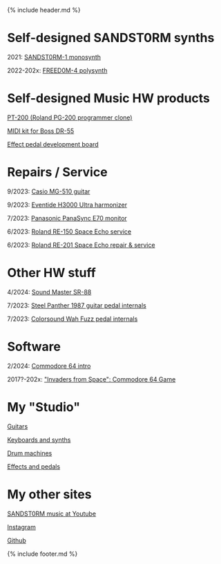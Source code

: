 {% include header.md  %}


# Self-designed SANDST0RM synths

2021: [SANDST0RM-1 monosynth](sandst0rm-1/main.md)

2022-202x: [FREED0M-4 polysynth](freed0m-4/main.md)


#  Self-designed Music HW products

[PT-200 (Roland PG-200 programmer clone) ](pt200/main.md)

[MIDI kit for Boss DR-55](dr55/main.md)

[Effect pedal development board](pedal_devboard/main.md)


# Repairs / Service
<!--
1/2024: [Roland Juno-60](./Roland_JUNO60.md)
-->

9/2023: [Casio MG-510 guitar](./mg510.md)

9/2023: [Eventide H3000 Ultra harmonizer](./h3000.md)

7/2023: [Panasonic PanaSync E70 monitor](./Panasync.md)

6/2023: [Roland RE-150 Space Echo service](./RE150.md)

6/2023: [Roland RE-201 Space Echo repair & service](./RE201.md)


# Other HW stuff

4/2024: [Sound Master SR-88](./sr88.md)

7/2023: [Steel Panther 1987 guitar pedal internals](./1987.md)

7/2023: [Colorsound Wah Fuzz pedal internals](./Colorsound.md)

# Software

2/2024: [Commodore 64 intro](2024_c64_intro.md)

2017?-202x: ["Invaders from Space": Commodore 64 Game](c64game/main.md)


# My "Studio"

[Guitars](studio/guitars.md)

[Keyboards and synths](studio/keyboards.md)

[Drum machines](studio/drum_machines.md)

[Effects and pedals](studio/fx.md)




# My other sites

[SANDST0RM music at Youtube](https://www.youtube.com/@sandst0rmOfficial)

[Instagram](https://www.instagram.com/tuaminen/)

[Github](https://www.github.com/tuaminen/)


{% include footer.md  %}

